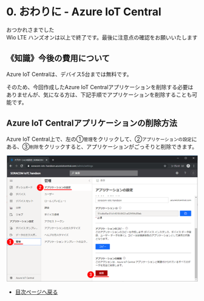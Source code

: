 # 0. おわりに - Azure IoT Central

おつかれさまでした  
Wio LTE ハンズオンは以上で終了です。最後に注意点の確認をお願いいたします

## 《知識》今後の費用について

Azure IoT Centralは、デバイス5台までは無料です。

そのため、今回作成したAzure IoT Centralアプリケーションを削除する必要はありませんが、気になる方は、下記手順でアプリケーションを削除することも可能です。

## Azure IoT Centralアプリケーションの削除方法

Azure IoT Central上で、左の①`管理`をクリックして、②`アプリケーションの設定`にある、③`削除`をクリックすると、アプリケーションがごっそりと削除できます。

![1](img/1.png)

* [目次ページへ戻る](../index.md)

